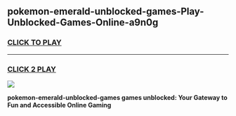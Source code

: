 
## pokemon-emerald-unblocked-games-Play-Unblocked-Games-Online-a9n0g
<h3>
<a href="https://premium76.site?title=pokemon-emerald-unblocked-games&ref=25A">CLICK TO PLAY</a></h3>
<hr>

<h3>
<a href="https://premium76.site?title=pokemon-emerald-unblocked-games&ref=25A">CLICK 2 PLAY</a>
  
</h3>

<a href="https://premium76.site?title=pokemon-emerald-unblocked-games&ref=25A"><img src="https://clearcache.store/games.png"></a>


**pokemon-emerald-unblocked-games games unblocked: Your Gateway to Fun and Accessible Online Gaming**

